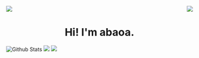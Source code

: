 <p>
  <a href="https://count.getloli.com/"><img src="https://count.getloli.com/get/@:abaoa"></a>
  <img src="https://weather-icon.journeyad.repl.co/@shenzhen?v=1" align="right">
</p>

<h1 align="center">Hi! I'm abaoa.</h1>


![Github Stats](https://github-readme-stats.vercel.app/api?username=abaoa&bg_color=30,e96443,904e95&title_color=fff&text_color=fff)
![](https://raw.githubusercontent.com/abaoa/github-stats-transparent/output/generated/overview.svg)
![](https://raw.githubusercontent.com/abaoa/github-stats-transparent/output/generated/languages.svg)
